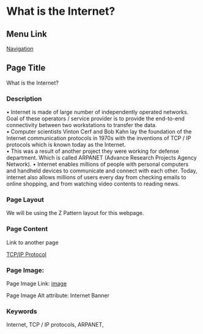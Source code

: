 # What is the Internet?

## Menu Link

[Navigation](/sections/navbar.md)


## Page Title
What is the Internet?

### Description

•	Internet is made of large number of independently operated networks. Goal of these operators / service provider is to provide the end-to-end connectivity between two workstations to transfer the data.   
•	Computer scientists Vinton Cerf and Bob Kahn lay the foundation of the Internet communication protocols in 1970s with the inventions of TCP / IP protocols which is known today as the Internet.  
•	This was a result of another project they were working for defense department. Which is called ARPANET (Advance Research Projects Agency Network). 
•	Internet enables millions of people with personal computers and handheld devices to communicate and connect with each other. Today, internet also allows millions of users every day from checking emails to online shopping, and from watching video contents to reading news. 



### Page Layout
We will be using the Z Pattern layout for this webpage.

### Page Content

Link to another page

[TCP/IP Protocol](protocol.md)



### Page Image:

Page Image Link: [image](https://images.unsplash.com/photo-1564760290292-23341e4df6ec?ixlib=rb-1.2.1&ixid=MnwxMjA3fDB8MHxwaG90by1wYWdlfHx8fGVufDB8fHx8&auto=format&fit=crop&w=2850&q=80)

Page Image Alt attribute: Internet Banner


### Keywords

Internet, TCP / IP protocols, ARPANET,


